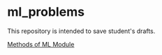 # ml_problems

This repository is intended to save student's drafts.

[Methods of ML Module](https://colab.research.google.com/github/kauMLstudent/ml_problems/blob/master/module_problem.ipynb)
